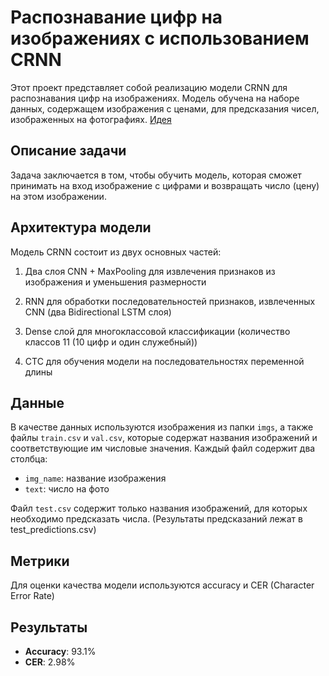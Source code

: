 # Распознавание цифр на изображениях с использованием CRNN

Этот проект представляет собой реализацию модели CRNN для распознавания цифр на изображениях. Модель обучена на наборе данных, содержащем изображения с ценами, для  предсказания чисел, изображенных на фотографиях. [Идея](https://habr.com/ru/articles/720614/)

## Описание задачи

Задача заключается в том, чтобы обучить модель, которая сможет принимать на вход изображение с цифрами и возвращать число (цену) на этом изображении. 

## Архитектура модели

Модель CRNN состоит из двух основных частей:

1. Два слоя CNN + MaxPooling для извлечения признаков из изображения и уменьшения размерности

2. RNN для обработки последовательностей признаков, извлеченных CNN (два Bidirectional LSTM слоя)

3. Dense слой для многоклассовой классификации (количество классов 11 (10 цифр и один служебный))

4. CTC для обучения модели на последовательностях переменной длины

## Данные

В качестве данных используются изображения из папки `imgs`, а также файлы `train.csv` и `val.csv`, которые содержат названия изображений и соответствующие им числовые значения. Каждый файл содержит два столбца:

- `img_name`: название изображения
- `text`: число на фото

Файл `test.csv` содержит только названия изображений, для которых необходимо предсказать числа. (Результаты предсказаний лежат в test_predictions.csv)

## Метрики

Для оценки качества модели используются accuracy и CER (Character Error Rate)

## Результаты

- **Accuracy**: 93.1%
- **CER**: 2.98%